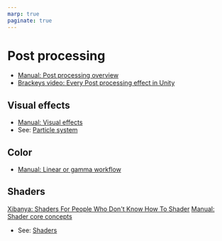 ```yaml
---
marp: true
paginate: true
---
```

<!-- headingDivider: 3 -->
<!-- class: invert -->

# Post processing

* [Manual: Post processing overview](https://docs.unity3d.com/Manual/PostProcessingOverview.html)
* [Brackeys video: Every Post processing effect in Unity](https://www.youtube.com/watch?v=9tjYz6Ab0oc)


## Visual effects

* [Manual: Visual effects](https://docs.unity3d.com/Manual/visual-effects.html)
* See: [Particle system](particle-system)
## Color

* [Manual: Linear or gamma workflow](https://docs.unity3d.com/Manual/LinearRendering-LinearOrGammaWorkflow.html)

## Shaders

[Xibanya: Shaders For People Who Don't Know How To Shader](https://github.com/Xibanya/ShaderTutorials)
[Manual: Shader core concepts](https://docs.unity3d.com/Manual/ShadersOverview.html)
* See: [Shaders](shaders)

